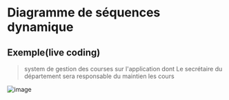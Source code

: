 # Diagramme de séquences dynamique 

## Exemple(live coding)
> system de gestion des courses sur l'application dont Le secrétaire du département sera responsable du maintien les cours

![image](https://user-images.githubusercontent.com/92023794/199724921-e351c559-aa19-403d-8232-50385932451a.png)

